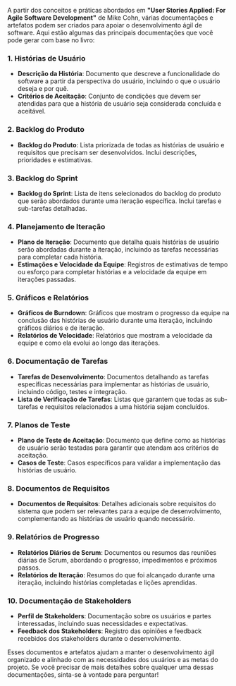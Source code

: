 A partir dos conceitos e práticas abordados em **"User Stories Applied: For Agile Software Development"** de Mike Cohn, várias documentações e artefatos podem ser criados para apoiar o desenvolvimento ágil de software. Aqui estão algumas das principais documentações que você pode gerar com base no livro:

### 1. **Histórias de Usuário**

- **Descrição da História**: Documento que descreve a funcionalidade do software a partir da perspectiva do usuário, incluindo o que o usuário deseja e por quê.
- **Critérios de Aceitação**: Conjunto de condições que devem ser atendidas para que a história de usuário seja considerada concluída e aceitável.

### 2. **Backlog do Produto**

- **Backlog do Produto**: Lista priorizada de todas as histórias de usuário e requisitos que precisam ser desenvolvidos. Inclui descrições, prioridades e estimativas.

### 3. **Backlog do Sprint**

- **Backlog do Sprint**: Lista de itens selecionados do backlog do produto que serão abordados durante uma iteração específica. Inclui tarefas e sub-tarefas detalhadas.

### 4. **Planejamento de Iteração**

- **Plano de Iteração**: Documento que detalha quais histórias de usuário serão abordadas durante a iteração, incluindo as tarefas necessárias para completar cada história.
- **Estimações e Velocidade da Equipe**: Registros de estimativas de tempo ou esforço para completar histórias e a velocidade da equipe em iterações passadas.

### 5. **Gráficos e Relatórios**

- **Gráficos de Burndown**: Gráficos que mostram o progresso da equipe na conclusão das histórias de usuário durante uma iteração, incluindo gráficos diários e de iteração.
- **Relatórios de Velocidade**: Relatórios que mostram a velocidade da equipe e como ela evolui ao longo das iterações.

### 6. **Documentação de Tarefas**

- **Tarefas de Desenvolvimento**: Documentos detalhando as tarefas específicas necessárias para implementar as histórias de usuário, incluindo código, testes e integração.
- **Lista de Verificação de Tarefas**: Listas que garantem que todas as sub-tarefas e requisitos relacionados a uma história sejam concluídos.

### 7. **Planos de Teste**

- **Plano de Teste de Aceitação**: Documento que define como as histórias de usuário serão testadas para garantir que atendam aos critérios de aceitação.
- **Casos de Teste**: Casos específicos para validar a implementação das histórias de usuário.

### 8. **Documentos de Requisitos**

- **Documentos de Requisitos**: Detalhes adicionais sobre requisitos do sistema que podem ser relevantes para a equipe de desenvolvimento, complementando as histórias de usuário quando necessário.

### 9. **Relatórios de Progresso**

- **Relatórios Diários de Scrum**: Documentos ou resumos das reuniões diárias de Scrum, abordando o progresso, impedimentos e próximos passos.
- **Relatórios de Iteração**: Resumos do que foi alcançado durante uma iteração, incluindo histórias completadas e lições aprendidas.

### 10. **Documentação de Stakeholders**

- **Perfil de Stakeholders**: Documentação sobre os usuários e partes interessadas, incluindo suas necessidades e expectativas.
- **Feedback dos Stakeholders**: Registro das opiniões e feedback recebidos dos stakeholders durante o desenvolvimento.

Esses documentos e artefatos ajudam a manter o desenvolvimento ágil organizado e alinhado com as necessidades dos usuários e as metas do projeto. Se você precisar de mais detalhes sobre qualquer uma dessas documentações, sinta-se à vontade para perguntar!